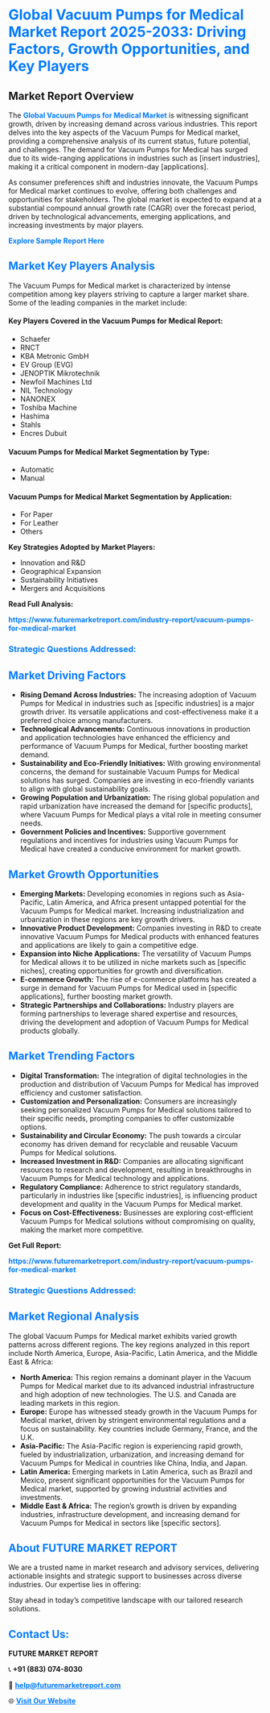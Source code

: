 <h1 style="color: #007BFF;">Global Vacuum Pumps for Medical Market Report 2025-2033: Driving Factors, Growth Opportunities, and Key Players</h1>

<section id="overview">
<h2>Market Report Overview</h2>
<p>The <a href="https://www.futuremarketreport.com/industry-report/vacuum-pumps-for-medical-market" style="color: #007BFF; text-decoration: none;"><strong>Global Vacuum Pumps for Medical Market</strong></a> is witnessing significant growth, driven by increasing demand across various industries. This report delves into the key aspects of the Vacuum Pumps for Medical market, providing a comprehensive analysis of its current status, future potential, and challenges. The demand for Vacuum Pumps for Medical has surged due to its wide-ranging applications in industries such as [insert industries], making it a critical component in modern-day [applications].</p>
<p>As consumer preferences shift and industries innovate, the Vacuum Pumps for Medical market continues to evolve, offering both challenges and opportunities for stakeholders. The global market is expected to expand at a substantial compound annual growth rate (CAGR) over the forecast period, driven by technological advancements, emerging applications, and increasing investments by major players.</p>
</section>

<section id="overview">
<p><a href="https://www.futuremarketreport.com/request-sample/reportId=33016" style="color: #007BFF; text-decoration: none;"><strong>Explore Sample Report Here</strong></a></p>
</section>

<section id="key-players">
<h2 style="color: #007BFF;">Market Key Players Analysis</h2>
<p>The Vacuum Pumps for Medical market is characterized by intense competition among key players striving to capture a larger market share. Some of the leading companies in the market include:</p>
<h4>Key Players Covered in the Vacuum Pumps for Medical Report:</h4>
<ul><li>Schaefer</li><li>RNCT</li><li>KBA Metronic GmbH</li><li>EV Group (EVG)</li><li>JENOPTIK Mikrotechnik</li><li>Newfoil Machines Ltd</li><li>NIL Technology</li><li>NANONEX</li><li>Toshiba Machine</li><li>Hashima</li><li>Stahls</li><li>Encres Dubuit</li></ul>
<h4>Vacuum Pumps for Medical Market Segmentation by Type:</h4>
<ul><li>Automatic</li><li>Manual</li></ul>

<h4>Vacuum Pumps for Medical Market Segmentation by Application:</h4>
<ul><li>For Paper</li><li>For Leather</li><li>Others</li></ul>
<p><strong>Key Strategies Adopted by Market Players:</strong></p>
<ul>
<li>Innovation and R&D</li>
<li>Geographical Expansion</li>
<li>Sustainability Initiatives</li>
<li>Mergers and Acquisitions</li>
</ul>
</section>

<section>
<p><strong>Read Full Analysis: </strong></p><a href="https://www.futuremarketreport.com/industry-report/vacuum-pumps-for-medical-market" style="color: #007BFF; text-decoration: none;"><strong>https://www.futuremarketreport.com/industry-report/vacuum-pumps-for-medical-market</strong></a>
<h3 style="color: #007BFF;">Strategic Questions Addressed:</h3>
</section>

<section id="driving-factors">
<h2 style="color: #007BFF;">Market Driving Factors</h2>
<ul>
<li><strong>Rising Demand Across Industries:</strong> The increasing adoption of Vacuum Pumps for Medical in industries such as [specific industries] is a major growth driver. Its versatile applications and cost-effectiveness make it a preferred choice among manufacturers.</li>
<li><strong>Technological Advancements:</strong> Continuous innovations in production and application technologies have enhanced the efficiency and performance of Vacuum Pumps for Medical, further boosting market demand.</li>
<li><strong>Sustainability and Eco-Friendly Initiatives:</strong> With growing environmental concerns, the demand for sustainable Vacuum Pumps for Medical solutions has surged. Companies are investing in eco-friendly variants to align with global sustainability goals.</li>
<li><strong>Growing Population and Urbanization:</strong> The rising global population and rapid urbanization have increased the demand for [specific products], where Vacuum Pumps for Medical plays a vital role in meeting consumer needs.</li>
<li><strong>Government Policies and Incentives:</strong> Supportive government regulations and incentives for industries using Vacuum Pumps for Medical have created a conducive environment for market growth.</li>
</ul>
</section>

<section id="growth-opportunities">
<h2 style="color: #007BFF;">Market Growth Opportunities</h2>
<ul>
<li><strong>Emerging Markets:</strong> Developing economies in regions such as Asia-Pacific, Latin America, and Africa present untapped potential for the Vacuum Pumps for Medical market. Increasing industrialization and urbanization in these regions are key growth drivers.</li>
<li><strong>Innovative Product Development:</strong> Companies investing in R&D to create innovative Vacuum Pumps for Medical products with enhanced features and applications are likely to gain a competitive edge.</li>
<li><strong>Expansion into Niche Applications:</strong> The versatility of Vacuum Pumps for Medical allows it to be utilized in niche markets such as [specific niches], creating opportunities for growth and diversification.</li>
<li><strong>E-commerce Growth:</strong> The rise of e-commerce platforms has created a surge in demand for Vacuum Pumps for Medical used in [specific applications], further boosting market growth.</li>
<li><strong>Strategic Partnerships and Collaborations:</strong> Industry players are forming partnerships to leverage shared expertise and resources, driving the development and adoption of Vacuum Pumps for Medical products globally.</li>
</ul>
</section>

<section id="trending-factors">
<h2 style="color: #007BFF;">Market Trending Factors</h2>
<ul>
<li><strong>Digital Transformation:</strong> The integration of digital technologies in the production and distribution of Vacuum Pumps for Medical has improved efficiency and customer satisfaction.</li>
<li><strong>Customization and Personalization:</strong> Consumers are increasingly seeking personalized Vacuum Pumps for Medical solutions tailored to their specific needs, prompting companies to offer customizable options.</li>
<li><strong>Sustainability and Circular Economy:</strong> The push towards a circular economy has driven demand for recyclable and reusable Vacuum Pumps for Medical solutions.</li>
<li><strong>Increased Investment in R&D:</strong> Companies are allocating significant resources to research and development, resulting in breakthroughs in Vacuum Pumps for Medical technology and applications.</li>
<li><strong>Regulatory Compliance:</strong> Adherence to strict regulatory standards, particularly in industries like [specific industries], is influencing product development and quality in the Vacuum Pumps for Medical market.</li>
<li><strong>Focus on Cost-Effectiveness:</strong> Businesses are exploring cost-efficient Vacuum Pumps for Medical solutions without compromising on quality, making the market more competitive.</li>
</ul>
</section>

<section>
<p><strong>Get Full Report: </strong></p><a href="https://www.futuremarketreport.com/industry-report/vacuum-pumps-for-medical-market" style="color: #007BFF; text-decoration: none;"><strong>https://www.futuremarketreport.com/industry-report/vacuum-pumps-for-medical-market</strong></a>
<h3 style="color: #007BFF;">Strategic Questions Addressed:</h3>
</section>


<section id="regional-analysis">
<h2 style="color: #007BFF;">Market Regional Analysis</h2>
<p>The global Vacuum Pumps for Medical market exhibits varied growth patterns across different regions. The key regions analyzed in this report include North America, Europe, Asia-Pacific, Latin America, and the Middle East & Africa:</p>
<ul>
<li><strong>North America:</strong> This region remains a dominant player in the Vacuum Pumps for Medical market due to its advanced industrial infrastructure and high adoption of new technologies. The U.S. and Canada are leading markets in this region.</li>
<li><strong>Europe:</strong> Europe has witnessed steady growth in the Vacuum Pumps for Medical market, driven by stringent environmental regulations and a focus on sustainability. Key countries include Germany, France, and the U.K.</li>
<li><strong>Asia-Pacific:</strong> The Asia-Pacific region is experiencing rapid growth, fueled by industrialization, urbanization, and increasing demand for Vacuum Pumps for Medical in countries like China, India, and Japan.</li>
<li><strong>Latin America:</strong> Emerging markets in Latin America, such as Brazil and Mexico, present significant opportunities for the Vacuum Pumps for Medical market, supported by growing industrial activities and investments.</li>
<li><strong>Middle East & Africa:</strong> The region’s growth is driven by expanding industries, infrastructure development, and increasing demand for Vacuum Pumps for Medical in sectors like [specific sectors].</li>
</ul>
</section>

<footer>
<h2 style="color: #007BFF;">About FUTURE MARKET REPORT</h2>
<p>We are a trusted name in market research and advisory services, delivering actionable insights and strategic support to businesses across diverse industries. Our expertise lies in offering:</p>

<p>Stay ahead in today’s competitive landscape with our tailored research solutions.</p>

<h2 style="color: #007BFF;">Contact Us:</h2>
<p><strong>FUTURE MARKET REPORT</strong></p>
<p>📞 <strong>+91 (883) 074-8030</strong></p>
<p>📧 <strong><a href="mailto:help@futuremarketreport.com" style="color: #007BFF;">help@futuremarketreport.com</a></strong></p>
<p>🌐 <strong><a href="https://www.futuremarketreport.com/" style="color: #007BFF;">Visit Our Website</a></strong></p>
</footer>